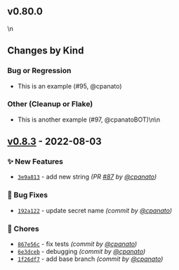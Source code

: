## v0.80.0
\n
## Changes by Kind

### Bug or Regression

- This is an example (#95, @cpanato)

### Other (Cleanup or Flake)

- This is another example (#97, @cpanatoBOT)\n\n

## [v0.8.3] - 2022-08-03
### :sparkles: New Features
- [`3e9a813`](https://github.com/cpanato/testing-ci-providers/commit/3e9a81376bff0a7513c72d66d5266484b48d3db9) - add new string *(PR [#87](https://github.com/cpanato/testing-ci-providers/pull/87) by [@cpanato](https://github.com/cpanato))*

### :bug: Bug Fixes
- [`192a122`](https://github.com/cpanato/testing-ci-providers/commit/192a12248f6cfc429b109da5dd98ea00f306aa38) - update secret name *(commit by [@cpanato](https://github.com/cpanato))*

### :wrench: Chores
- [`867e56c`](https://github.com/cpanato/testing-ci-providers/commit/867e56ca013a8856102a9fcddce2105701fc36a5) - fix tests *(commit by [@cpanato](https://github.com/cpanato))*
- [`6e3dceb`](https://github.com/cpanato/testing-ci-providers/commit/6e3dcebc338ce1333c6d7d2bf53608c0dcd298ad) - debugging *(commit by [@cpanato](https://github.com/cpanato))*
- [`1f26df7`](https://github.com/cpanato/testing-ci-providers/commit/1f26df713a9c91aa0636877641470212b9dba9bf) - add base branch *(commit by [@cpanato](https://github.com/cpanato))*


[v0.8.3]: https://github.com/cpanato/testing-ci-providers/compare/v0.8.1...v0.8.3